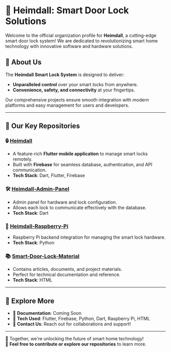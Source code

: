 # 🚀 Heimdall: Smart Door Lock Solutions  
Welcome to the official organization profile for **Heimdall**, a cutting-edge smart door lock system! We are dedicated to revolutionizing smart home technology with innovative software and hardware solutions.

## 📌 About Us  
The **Heimdall Smart Lock System** is designed to deliver:  
- **Unparalleled control** over your smart locks from anywhere.  
- **Convenience, safety, and connectivity** at your fingertips.  

Our comprehensive projects ensure smooth integration with modern platforms and easy management for users and developers.

---

## 📂 Our Key Repositories  

### 🔒 [Heimdall](https://github.com/Heimdall-DoorLock/Heimdall)  
- A feature-rich **Flutter mobile application** to manage smart locks remotely.  
- Built with **Firebase** for seamless database, authentication, and API communication.  
- **Tech Stack**: Dart, Flutter, Firebase  

### 🛠️ [Heimdall-Admin-Panel](https://github.com/Heimdall-DoorLock/Heimdall-Admin-Panel)  
- Admin panel for hardware and lock configuration.  
- Allows each lock to communicate effectively with the database.  
- **Tech Stack**: Dart  

### 📡 [Heimdall-Raspberry-Pi](https://github.com/Heimdall-DoorLock/Heimdall-Raspberry-Pi)  
- Raspberry Pi backend integration for managing the smart lock hardware.  
- **Tech Stack**: Python  

### 📚 [Smart-Door-Lock-Material](https://github.com/Heimdall-DoorLock/Smart-Door-Lock-Material)  
- Contains articles, documents, and project materials.  
- Perfect for technical documentation and reference.  
- **Tech Stack**: HTML  

---

## 🔗 Explore More  
- 📘 **Documentation**: Coming Soon  
- 🧰 **Tech Used**: Flutter, Firebase, Python, Dart, Raspberry Pi, HTML  
- 💬 **Contact Us**: Reach out for collaborations and support!  

---

🚀 Together, we're unlocking the future of smart home technology!  
🌟 **Feel free to contribute or explore our repositories** to learn more.
